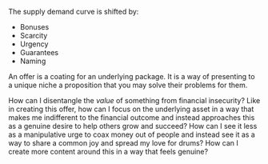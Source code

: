 The supply demand curve is shifted by:
- Bonuses
- Scarcity
- Urgency
- Guarantees
- Naming

An offer is a coating for an underlying package. It is a way of presenting to a unique niche a proposition that you may solve their problems for them. 

How can I disentangle the *value* of something from financial insecurity? Like in creating this offer, how can I focus on the underlying asset in a way that makes me indifferent to the financial outcome and instead approaches this as a genuine desire to help others grow and succeed? How can I see it less as a manipulative urge to coax money out of people and instead see it as a way to share a common joy and spread my love for drums? How can I create more content around this in a way that feels genuine?

